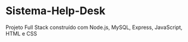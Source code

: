 # Sistema-Help-Desk
Projeto Full Stack construído com Node.js, MySQL, Express, JavaScript, HTML e CSS
